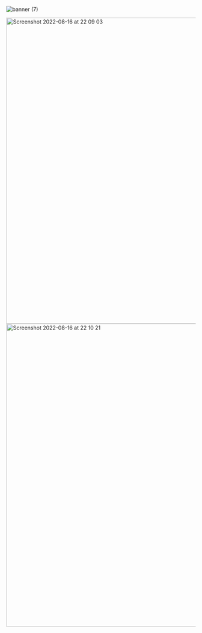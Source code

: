 ![banner (7)](https://user-images.githubusercontent.com/61463482/184979300-cf392146-fa08-4dbf-b6b4-d94db43d6625.png)

   

<img width="813" alt="Screenshot 2022-08-16 at 22 09 03" src="https://user-images.githubusercontent.com/61463482/184975987-42e91763-8125-4aeb-9658-816400a2595c.png">


<img width="805" alt="Screenshot 2022-08-16 at 22 10 21" src="https://user-images.githubusercontent.com/61463482/184975944-50b63b21-8992-44d6-b4ff-7779ddfeff0d.png">

